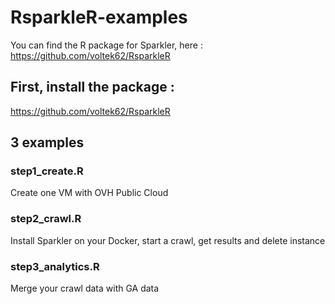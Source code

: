 # RsparkleR-examples

You can find the R package for Sparkler, here : https://github.com/voltek62/RsparkleR

## First, install the package : 
https://github.com/voltek62/RsparkleR

## 3 examples

### step1_create.R
Create one VM with OVH Public Cloud

### step2_crawl.R
Install Sparkler on your Docker, start a crawl, get results and delete instance

### step3_analytics.R
Merge your crawl data with GA data


